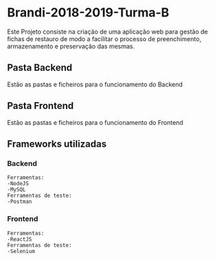 # Brandi-2018-2019-Turma-B
Este Projeto consiste na criação de uma aplicação web para gestão de fichas de restauro de modo a facilitar o processo de preenchimento, armazenamento e preservação das mesmas.

## Pasta Backend
Estão as pastas e ficheiros para o funcionamento do Backend

## Pasta Frontend
Estão as pastas e ficheiros para o funcionamento do Frontend

## Frameworks utilizadas
### Backend
```
Ferramentas:
-NodeJS
-MySQL
Ferramentas de teste:
-Postman
```
### Frontend
```
Ferramentas:
-ReactJS
Ferramentas de teste:
-Selenium
```

